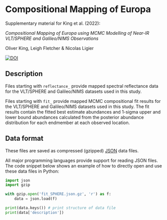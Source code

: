 # Compositional Mapping of Europa
Supplementary material for King et al. (2022):

*Compositional Mapping of Europa using MCMC Modelling of Near-IR VLT/SPHERE and Galileo/NIMS Observations*

Oliver King, Leigh Fletcher & Nicolas Ligier

[![DOI](https://zenodo.org/badge/456963954.svg)](https://zenodo.org/badge/latestdoi/456963954)


## Description
Files starting with `reflectance_` provide mapped spectral reflectance data for the VLT/SPHERE and Galileo/NIMS datasets used in this study.

Files starting with `fit_` provide mapped MCMC compositional fit results for the VLT/SPHERE and Galileo/NIMS datasets used in this study. The fit results contain the fitted best estimate abundances and 1-sigma upper and lower bound abundances calculated from the posterior abundance distribution for each endmember at each observed location.


## Data format
These files are saved as compressed (gzipped) [JSON](https://www.json.org) data files.

All major programming languages provide support for reading JSON files. The code snippet below shows an example of how to directly open and use these data files in Python:
```python
import json
import gzip

with gzip.open('fit_SPHERE.json.gz', 'r') as f:
    data = json.load(f)

print(data.keys()) # print structure of data file
print(data['description'])
```
